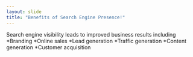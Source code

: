 ```yaml
---
layout: slide
title: "Benefits of Search Engine Presence!"
---
```

Search engine visibility leads to improved business results including
*Branding
*Online sales
*Lead generation
*Traffic generation
*Content generation
*Customer acquisition
